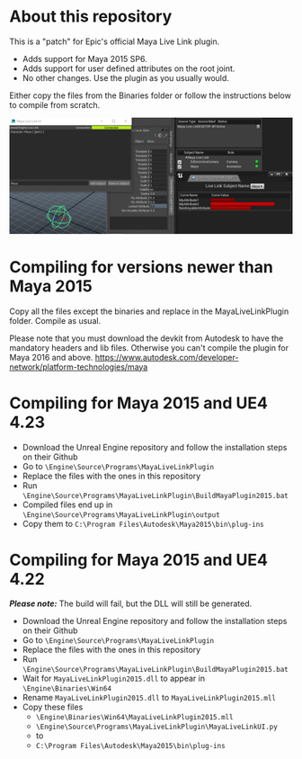 # About this repository
This is a "patch" for Epic's official Maya Live Link plugin.

* Adds support for Maya 2015 SP6.
* Adds support for user defined attributes on the root joint.
* No other changes. Use the plugin as you usually would.

Either copy the files from the Binaries folder or follow the instructions below to compile from scratch.

<p align="center"><img src="preview.png"></p>

# Compiling for versions newer than Maya 2015
Copy all the files except the binaries and replace in the MayaLiveLinkPlugin folder. Compile as usual.

Please note that you must download the devkit from Autodesk to have the mandatory headers and lib files. Otherwise you can't compile the plugin for Maya 2016 and above.
https://www.autodesk.com/developer-network/platform-technologies/maya

# Compiling for Maya 2015 and UE4 4.23
* Download the Unreal Engine repository and follow the installation steps on their Github
* Go to `\Engine\Source\Programs\MayaLiveLinkPlugin`
* Replace the files with the ones in this repository
* Run `\Engine\Source\Programs\MayaLiveLinkPlugin\BuildMayaPlugin2015.bat`
* Compiled files end up in `\Engine\Source\Programs\MayaLiveLinkPlugin\output`
* Copy them to `C:\Program Files\Autodesk\Maya2015\bin\plug-ins`

# Compiling for Maya 2015 and UE4 4.22
***Please note:*** The build will fail, but the DLL will still be generated.

* Download the Unreal Engine repository and follow the installation steps on their Github
* Go to `\Engine\Source\Programs\MayaLiveLinkPlugin`
* Replace the files with the ones in this repository
* Run `\Engine\Source\Programs\MayaLiveLinkPlugin\BuildMayaPlugin2015.bat`
* Wait for `MayaLiveLinkPlugin2015.dll` to appear in `\Engine\Binaries\Win64`
* Rename `MayaLiveLinkPlugin2015.dll` to `MayaLiveLinkPlugin2015.mll`
* Copy these files 
    * `\Engine\Binaries\Win64\MayaLiveLinkPlugin2015.mll`
    * `\Engine\Source\Programs\MayaLiveLinkPlugin\MayaLiveLinkUI.py` 
    * to
    * `C:\Program Files\Autodesk\Maya2015\bin\plug-ins`